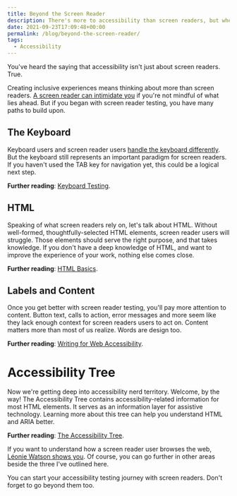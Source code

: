```yaml
---
title: Beyond the Screen Reader
description: There's more to accessibility than screen readers, but where do you go next?
date: 2021-09-23T17:09:48+00:00
permalink: /blog/beyond-the-screen-reader/
tags:
  - Accessibility
---
```


You've heard the saying that accessibility isn't just about screen readers. True.

Creating inclusive experiences means thinking about more than screen readers. [A screen reader can intimidate you](/blog/screen-reader-tips/) if you're not mindful of what lies ahead. But if you began with screen reader testing, you have many paths to build upon.

## The Keyboard

Keyboard users and screen reader users [handle the keyboard differently](https://tink.uk/the-difference-between-keyboard-and-screen-reader-navigation/). But the keyboard still represents an important paradigm for screen readers. If you haven't used the TAB key for navigation yet, this could be a logical next step.

**Further reading**: [Keyboard Testing](https://webaim.org/techniques/keyboard/).

## HTML

Speaking of what screen readers rely on, let's talk about HTML. Without well-formed, thoughtfully-selected HTML elements, screen reader users will struggle. Those elements should serve the right purpose, and that takes knowledge. If you don't have a deep knowledge of HTML, and want to improve the experience of your work, nothing else comes close.

**Further reading**: [HTML Basics](https://developer.mozilla.org/en-US/docs/Learn/Getting_started_with_the_web/HTML_basics).

## Labels and Content

Once you get better with screen reader testing, you'll pay more attention to content. Button text, calls to action, error messages and more seem like they lack enough context for screen readers users to act on. Content matters more than most of us realize. Words are design too.

**Further reading**: [Writing for Web Accessibility](https://www.w3.org/WAI/tips/writing/).

# Accessibility Tree

Now we're getting deep into accessibility nerd territory. Welcome, by the way! The Accessibility Tree contains accessibility-related information for most HTML elements. It serves as an information layer for assistive technology. Learning more about this tree can help you understand HTML and ARIA better.

**Further reading**: [The Accessibility Tree](https://benmyers.dev/blog/accessibility-tree/).

If you want to understand how a screen reader user browses the web, [Léonie Watson shows you](https://www.youtube.com/watch?v=OUDV1gqs9GA). Of course, you can go further in other areas beside the three I've outlined here.

You can start your accessibility testing journey with screen readers. Don't forget to go beyond them too.

